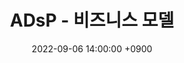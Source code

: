 ---
title: 'ADsP - 비즈니스 모델'
date: 2022-09-06 14:00:00 +0900
tags: ['LICENSE']
draft: false
summary: '데이터 분석 준전문가 자격증 취득을 위한 학습 내용 중 Part 1, 2장 3절 비즈니스 모델 챕터 정리 내용'
cover: 'adsp.png'
---